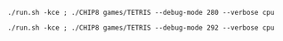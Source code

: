 ``./run.sh -kce ; ./CHIP8 games/TETRIS --debug-mode 280 --verbose cpu``

``./run.sh -kce ; ./CHIP8 games/TETRIS --debug-mode 292 --verbose cpu``
